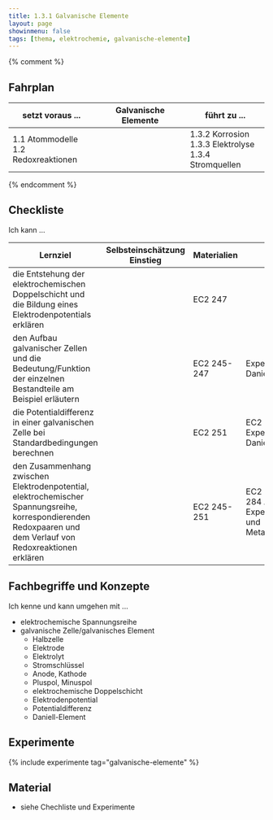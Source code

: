 ```yaml
---
title: 1.3.1 Galvanische Elemente
layout: page
showinmenu: false
tags: [thema, elektrochemie, galvanische-elemente]
---
```


{% comment %}
## Fahrplan

| setzt voraus ... | Galvanische Elemente | führt zu ... |
| ---              | ---       | ---          |
| 1.1 Atommodelle<br />1.2 Redoxreaktionen |  |  1.3.2 Korrosion<br />1.3.3 Elektrolyse<br />1.3.4 Stromquellen |
{% endcomment %}

## Checkliste

Ich kann ...

| Lernziel | Selbsteinschätzung <br />Einstieg | Materialien | Übungen | Selbsteinschätzung <br />Ausstieg |
| ---   | ---      | ---         | ---     | ---      |
| die Entstehung der elektrochemischen Doppelschicht und die Bildung eines Elektrodenpotentials erklären | | EC2 247 | | |
| den Aufbau galvanischer Zellen und die Bedeutung/Funktion der einzelnen Bestandteile am Beispiel erläutern | | EC2 245-247 | Experiment Daniell-Element | |
| die Potentialdifferenz in einer galvanischen Zelle bei Standardbedingungen berechnen | | EC2 251 | EC2 251 A3, Experiment Daniell-Element | |
| den Zusammenhang zwischen Elektrodenpotential, elektrochemischer Spannungsreihe, korrespondierenden Redoxpaaren und dem Verlauf von Redoxreaktionen erklären | | EC2 245-251 | EC2 251 A2, EC2 284 A4+A5, Experiment Metalle und Metallsalzlösungen | |

## Fachbegriffe und Konzepte

Ich kenne und kann umgehen mit ...

- elektrochemische Spannungsreihe
- galvanische Zelle/galvanisches Element
	- Halbzelle
	- Elektrode
	- Elektrolyt
	- Stromschlüssel
	- Anode, Kathode
	- Pluspol, Minuspol
	- elektrochemische Doppelschicht
	- Elektrodenpotential
	- Potentialdifferenz
	- Daniell-Element

## Experimente

{% include experimente tag="galvanische-elemente" %}

## Material

- siehe Chechliste und Experimente


    
